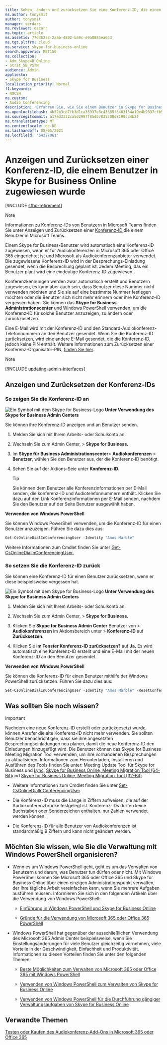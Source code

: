 ```yaml
---
title: Sehen, ändern und zurücksetzen Sie eine Konferenz-ID, die einem Benutzer in ihrer Online Skype for Business zugewiesen wurde
ms.author: tonysmit
author: tonysmit
manager: serdars
ms.reviewer: oscarr
ms.topic: article
ms.assetid: 77d36233-2aab-4802-ba9c-e9a8885ea643
ms.tgt.pltfrm: cloud
ms.service: skype-for-business-online
search.appverid: MET150
ms.collection:
- Adm_Skype4B_Online
- Strat_SB_PSTN
audience: Admin
appliesto:
- Skype for Business
localization_priority: Normal
f1.keywords:
- NOCSH
ms.custom:
- Audio Conferencing
description: 'Erfahren Sie, wie Sie einem Benutzer in Skype for Business Online Konferenzkennungen zuweisen und welche Parameter für Konferenzkennungen verwendet werden sollten. '
ms.openlocfilehash: 4b52b3cd7fb3d1ca35937e8c43365f3463134a19e4b9337cfb56b3b9eac1f8b8
ms.sourcegitcommit: a17ad3332ca5d2997f85db7835500d8190c34b2f
ms.translationtype: MT
ms.contentlocale: de-DE
ms.lasthandoff: 08/05/2021
ms.locfileid: "54327061"
---
```

# <a name="view-and-reset-a-conference-id-assigned-to-a-user-in-skype-for-business-online"></a>Anzeigen und Zurücksetzen einer Konferenz-ID, die einem Benutzer in Skype for Business Online zugewiesen wurde

[!INCLUDE [sfbo-retirement](../../Hub/includes/sfbo-retirement.md)]

> [!Note]
> Informationen zu Konferenz-IDs von Benutzern in Microsoft Teams finden Sie unter Anzeigen und Zurücksetzen einer [Konferenz-ID,](/MicrosoftTeams/see-change-and-reset-a-conference-id-assigned-to-a-user-in-teams)die einem Benutzer in Microsoft Teams.

Einem Skype for Business-Benutzer wird automatisch eine Konferenz-ID zugewiesen, wenn er für Audiokonferenzen in Microsoft 365 oder Office 365 eingerichtet ist und Microsoft als Audiokonferenzanbieter verwendet. Die zugewiesene Konferenz-ID wird in der Besprechungs-Einladung gesendet, wenn die Besprechung geplant ist. Jedem Meeting, das ein Benutzer plant wird eine eindeutige Konferenz-ID zugewiesen.

Konferenzkennungen werden zwar automatisch erstellt und Benutzern zugewiesen, es kann aber auch sein, dass Benutzer diese Nummer nicht verwenden möchten und Sie sie auf eine bestimmte Nummer festlegen möchten oder die Benutzer sich nicht mehr erinnern oder ihre Konferenz-ID vergessen haben. Sie können das **Skype for Business Administrationscenter**  und Windows PowerShell verwenden, um die Konferenz-ID für solche Benutzer anzuzeigen, zu ändern oder zurückzusetzen.

Eine E-Mail wird mit der Konferenz-ID und den Standard-Audiokonferenz-Telefonnummern an den Benutzer gesendet. Wenn Sie die Konferenz-ID zurücksetzen, wird eine andere E-Mail gesendet, die die Konferenz-ID, jedoch keine PIN enthält. Weitere Informationen zum Zurücksetzen einer Konferenz-Organisator-PIN, [finden Sie hier](reset-a-conference-id-for-a-user.md).

> [!NOTE]
> [!INCLUDE [updating-admin-interfaces](../includes/updating-admin-interfaces.md)]

## <a name="view-and-reset-conference-ids"></a>Anzeigen und Zurücksetzen der Konferenz-IDs

### <a name="to-view-the-conference-id"></a>So zeigen Sie die Konferenz-ID an

![Ein Symbol mit dem Skype for Business-Logo](../images/sfb-logo-30x30.png) **Unter Verwendung des Skype for Business Admin Centers**

Sie können ihre Konferenz-ID anzeigen und an Benutzer senden.

1. Melden Sie sich mit Ihrem Arbeits- oder Schulkonto an.

2. Wechseln Sie zum Admin Center, > **Skype for Business.**

3. Im **Skype für Business Administrationscenter**> **Audiokonferenzen** > **Benutzer**, wählen Sie den Benutzer aus, der die Konferenz-ID benötigt.

4. Sehen Sie auf der Aktions-Seie unter **Konferenz-ID**.

    > [!TIP]
    > Sie können dem Benutzer alle Konferenzinformationen per E-Mail senden, die konferenz-ID und  Audiotelefonnummern enthält. Klicken Sie dazu  auf den Link Konferenzinformationen per E-Mail senden, nachdem Sie den Benutzer auf der Seite Benutzer ausgewählt haben.

**Verwenden von Windows PowerShell**

Sie können Windows PowerShell verwenden, um die Konferenz-ID für einen Benutzer anzuzeigen. Führen Sie dazu dies aus:

  ```powershell
  Get-CsOnlineDialInConferencingUser -Identity "Amos Marble"
  ```

Weitere Informationen zum Cmdlet finden Sie unter [Get-CsOnlineDialInConferencingUser.](/powershell/module/skype/Get-CsOnlineDialInConferencingUser)


### <a name="to-reset-the-conference-id"></a>So setzen Sie die Konferenz-ID zurück

Sie können eine Konferenz-ID für einen Benutzer zurücksetzen, wenn er diese beispielsweise vergessen hat.

![Ein Symbol mit dem Skype for Business-Logo](../images/sfb-logo-30x30.png) **Unter Verwendung des Skype for Business Admin Centers**

1. Melden Sie sich mit Ihrem Arbeits- oder Schulkonto an.

2. Wechseln Sie zum Admin Center, > **Skype for Business.**

3. Klicken Sie **Skype for Business Admin Center** Benutzer von >  **Audiokonferenzen** im Aktionsbereich unter  >   **Konferenz-ID** auf **Zurücksetzen**.

4. Klicken Sie **im Fenster Konferenz-ID zurücksetzen?** auf **Ja.** Es wird automatisch eine Konferenz-ID erstellt und eine E-Mail mit der neuen Konferenz-ID an den Benutzer gesendet.

**Verwenden von Windows PowerShell**

Sie können die Konferenz-ID für einen Benutzer mithilfe der Windows PowerShell zurücksetzen. Führen Sie dazu dies aus:

  ```PowerShell
  Set-CsOnlineDialInConferencingUser -Identity "Amos Marble" -ResetConferenceID
  ```

## <a name="what-else-should-you-know"></a>Was sollten Sie noch wissen?

   > [!IMPORTANT]
   >  Nachdem eine neue Konferenz-ID erstellt oder zurückgesetzt wurde, können Anrufer die alte Konferenz-ID nicht mehr verwenden. Sie sollten Benutzer benachrichtigen, dass sie ihre angesetzten Besprechungseinladungen neu planen, damit die neue Konferenz-ID den Einladungen hinzugefügt wird. Die Benutzer können das Skype for Business Meeting Migration Tool verwenden, um ihre vorhandenen Besprechungen zu aktualisieren. Informationen zum Herunterladen, Installieren und Ausführen des Tools finden Sie unter: Meeting Update Tool für Skype for Business und [Lync,](https://support.office.com/article/2b525fe6-ed0f-4331-b533-c31546fcf4d4) [Skype for Business Online, Meeting Migration Tool (64-Bit)](https://go.microsoft.com/fwlink/?LinkID=626047)und [Skype for Business Online, Meeting Migration Tool (32-Bit)](https://www.microsoft.com/download/details.aspx?id=54079).

- Weitere Informationen zum Cmdlet finden Sie unter [Set-CsOnlineDialInConferencingUser](/powershell/module/skype/Set-CsOnlineDialInConferencingUser).

- Die Konferenz-ID muss die Länge in Ziffern aufweisen, die auf der Audiokonferenzbrücke festgelegt ist. Konferenz-IDs dürfen keine Buchstaben oder Sonderzeichen enthalten. nur Zahlen verwendet werden können.

- Die Konferenz-ID für alle Benutzer von Audiokonferenzen ist standardmäßig 9 Ziffern und kann nicht geändert werden.


## <a name="want-to-know-how-to-manage-with-windows-powershell"></a>Möchten Sie wissen, wie Sie die Verwaltung mit Windows PowerShell organisieren?

- Wenn es um Windows PowerShell geht, geht es um das Verwalten von Benutzern und darum, was Benutzer tun dürfen oder nicht. Mit Windows PowerShell können Sie Microsoft 365 oder Office 365 und Skype for Business Online über einen einzigen Administrationspunkt verwalten, der Ihre tägliche Arbeit vereinfachen kann, wenn Sie mehrere Aufgaben ausführen müssen. Informieren Sie sich in den folgenden Artikeln über die Verwendung von Windows PowerShell:

  - [Einführung in Windows PowerShell und Skype for Business Online](../set-up-your-computer-for-windows-powershell/set-up-your-computer-for-windows-powershell.md)

  - [Gründe für die Verwendung von Microsoft 365 oder Office 365 PowerShell](/microsoft-365/enterprise/why-you-need-to-use-microsoft-365-powershell)

- Windows PowerShell hat gegenüber der ausschließlichen Verwendung des Microsoft 365 Admin Center beispielsweise, wenn Sie Einstellungsänderungen für viele Benutzer gleichzeitig vornehmen, viele Vorteile in der Geschwindigkeit, Einfachheit und Produktivität. Informationen zu diesen Vorteilen finden Sie unter den folgenden Themen:

  - [Beste Möglichkeiten zum Verwalten von Microsoft 365 oder Office 365 mit Windows PowerShell](/previous-versions//dn568025(v=technet.10))

  - [Verwenden von Windows PowerShell zum Verwalten von Skype for Business Online](../set-up-your-computer-for-windows-powershell/set-up-your-computer-for-windows-powershell.md)

  - [Verwenden von Windows PowerShell für die Durchführung gängiger Verwaltungsaufgaben von Skype for Business Online](../set-up-your-computer-for-windows-powershell/set-up-your-computer-for-windows-powershell.md)

## <a name="related-topics"></a>Verwandte Themen

[Testen oder Kaufen des Audiokonferenz-Add-Ons in Microsoft 365 oder Office 365](../audio-conferencing-in-office-365/try-or-purchase-audio-conferencing-in-office-365.md)

